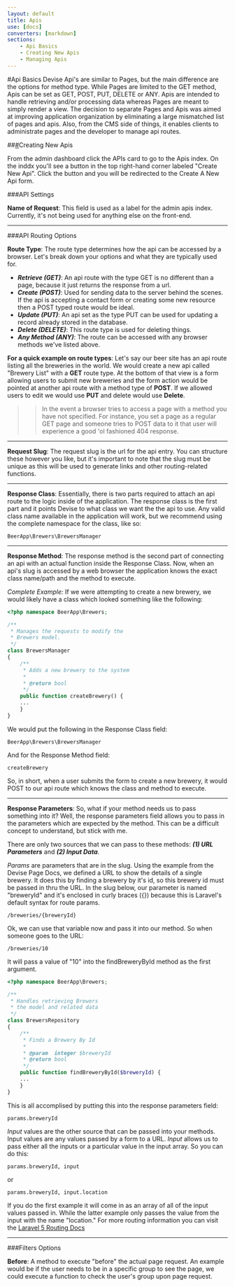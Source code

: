 ```yaml
---
layout: default
title: Apis
use: [docs]
converters: [markdown]
sections:
    - Api Basics
    - Creating New Apis
    - Managing Apis
---
```


#Api Basics
Devise Api's are similar to Pages, but the main difference are the options for method type. While Pages are limited to the GET method, Apis can be set as GET, POST, PUT, DELETE or ANY. Apis are intended to handle retrieving and/or processing data whereas Pages are meant to simply render a view. The decision to separate Pages and Apis was aimed at improving application organization by eliminating a large mismatched list of pages and apis. Also, from the CMS side of things, it enables clients to administrate pages and the developer to manage api routes.

##<a name="creating-new-apis" class="ia"></a>[#](#creating-new-apis)Creating New Apis

From the admin dashboard click the APIs card to go to the Apis index. On the inddx you'll see a button in the top right-hand corner labeled "Create New Api". Click the button and you will be redirected to the Create A New Api form.

###API Settings

 **Name of Request**: This field is used as a label for the admin apis index. Currently, it's not being used for anything else on the front-end.

---

###API Routing Options

**Route Type**: The route type determines how the api can be accessed by a browser. Let's break down your options and what they are typically used for.

  - **_Retrieve (GET)_**: An api route with the type GET is no different than a page, because it just returns the response from a url.
  - **_Create (POST)_**: Used for sending data to the server behind the scenes. If the api is accepting a contact form or creating some new resource then a POST typed route would be ideal.
  - **_Update (PUT)_**: An api set as the type PUT can be used for updating a record already stored in the database.
  - **_Delete (DELETE)_**: This route type is used for deleting things.
  - **_Any Method (ANY)_**: The route can be accessed with any browser methods we've listed above.

**For a quick example on route types**: Let's say our beer site has an api route listing all the breweries in the world. We would create a new api called "Brewery List" with a **GET** route type. At the bottom of that view is a form allowing users to submit new breweries and the form action would be pointed at another api route with a method type of **POST**. If we allowed users to edit we would use **PUT** and delete would use **Delete**.

>> In the event a browser tries to access a page with a method you have not specified. For instance, you set a page as a regular GET page and someone tries to POST data to it that user will experience a good 'ol fashioned 404 response.

---

**Request Slug**: The request slug is the url for the api entry. You can structure these however you like, but it's important to note that the slug must be unique as this will be used to generate links and other routing-related functions.

---

**Response Class**: Essentially, there is two parts required to attach an api route to the logic inside of the application. The response class is the first part and it points Devise to what class we want the the api to use. Any valid class name available in the application will work, but we recommend using the complete namespace for the class, like so:

```
BeerApp\Brewers\BrewersManager
```

---

**Response Method**: The response method is the second part of connecting an api with an actual function inside the Response Class. Now, when an api's slug is accessed by a web browser the application knows the exact class name/path and the method to execute.


*Complete Example:* If we were attempting to create a new brewery, we would likely have a class which looked something like the following:

```php
<?php namespace BeerApp\Brewers;

/**
 * Manages the requests to modify the
 * Brewers model.
 */
class BrewersManager
{
    /**
     * Adds a new brewery to the system
     *
     * @return bool
     */
    public function createBrewery() {
	...
    }
}
```

We would put the following in the Response Class field:

```
BeerApp\Brewers\BrewersManager
```

And for the Response Method field:

```
createBrewery
```

So, in short, when a user submits the form to create a new brewery, it would POST to our api route which knows the class and method to execute.

---

**Response Parameters**: So, what if your method needs us to pass something into it? Well, the response parameters field allows you to pass in the parameters which are expected by the method. This can be a difficult concept to understand, but stick with me.

There are only two sources that we can pass to these methods: **_(1) URL Parameters_** and **_(2) Input Data_**.

*Params* are parameters that are in the slug. Using the example from the Devise Page Docs, we defined a URL to show the details of a single brewery. It does this by finding a brewery by it's id, so this brewery id must be passed in thru the URL. In the slug below, our parameter is named "breweryId" and it's enclosed in curly braces ({}) because this is Laravel's default syntax for route params.

```
/breweries/{breweryId}
```

Ok, we can use that variable now and pass it into our method. So when someone goes to the URL:

```
/breweries/10
```

It will pass a value of "10" into the findBreweryById method as the first argument.

```php
<?php namespace BeerApp\Brewers;

/**
 * Handles retrieving Brewers
 * the model and related data
 */
class BrewersRepository
{
    /**
     * Finds a Brewery By Id
     *
     * @param  integer $breweryId
     * @return bool
     */
    public function findBreweryById($breweryId) {
    ...
    }
}
```

This is all accomplised by putting this into the response parameters field:

```
params.breweryId
```

*Input* values are the other source that can be passed into your methods. Input values are any values passed by a form to a URL. *Input* allows us to pass either all the inputs or a particular value in the input array. So you can do this:

```
params.breweryId, input
```

or

```
params.breweryId, input.location
```

If you do the first example it will come in as an array of all of the input values passed in. While the latter example only passes the value from the input with the name "location." For more routing information you can visit the [Laravel 5 Routing Docs](http://laravel.com/docs/5.0/routing)

---

###Filters Options

**Before**: A method to execute "before" the actual page request. An example would be if the user needs to be in a specific group to see the page, we could execute a function to check the user's group upon page request.